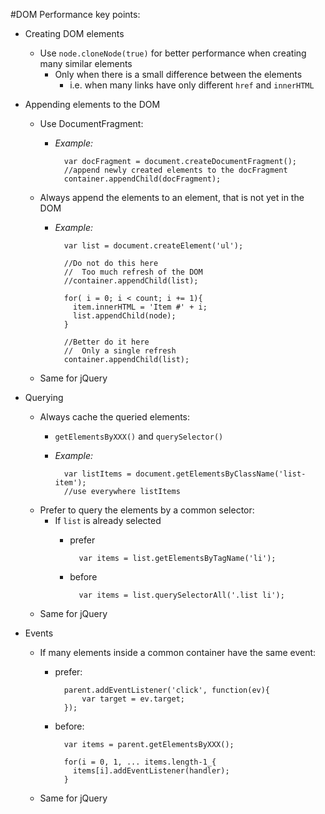 #DOM Performance key points:
  * Creating DOM elements
    * Use `node.cloneNode(true)` for better performance when creating many similar elements 
      * Only when there is a small difference between the elements
        * i.e. when many links have only different `href` and `innerHTML` 
  * Appending elements to the DOM
    * Use DocumentFragment:
      * _Example:_
      
        
              var docFragment = document.createDocumentFragment();
              //append newly created elements to the docFragment          
              container.appendChild(docFragment);
            
            
    * Always append the elements to an element, that is not yet in the DOM
      * _Example:_
        
        
        
              var list = document.createElement('ul');
              
              //Do not do this here
              //  Too much refresh of the DOM 
              //container.appendChild(list);
              
              for( i = 0; i < count; i += 1){
                item.innerHTML = 'Item #' + i;
                list.appendChild(node);
              }
              
              //Better do it here
              //  Only a single refresh
              container.appendChild(list);
          
    * Same for jQuery
          
  * Querying
    * Always cache the queried elements:
      * `getElementsByXXX()` and `querySelector()` 
      * _Example:_
        
        
        
              
              var listItems = document.getElementsByClassName('list-item');
              //use everywhere listItems
          
    * Prefer to query the elements by a common selector:
      * If `list` is already selected
        * prefer
          
          
          
           
           
                var items = list.getElementsByTagName('li');
          
        * before
              
              
                var items = list.querySelectorAll('.list li');
                
                
                
                
    * Same for jQuery
                  
  * Events
    * If many elements inside a common container have the same event:
      * prefer:
        
        
      
              parent.addEventListener('click', function(ev){
                  var target = ev.target;
              });
          
      * before:
          
          
              var items = parent.getElementsByXXX();
          
              for(i = 0, 1, ... items.length-1_{
                items[i].addEventListener(handler);
              }
              
              
    * Same for jQuery